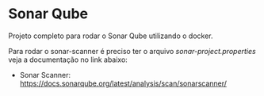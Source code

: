 # Sonar Qube

Projeto completo para rodar o Sonar Qube utilizando o docker. 

Para rodar o sonar-scanner é preciso ter o arquivo *sonar-project.properties* veja a documentação no link abaixo: 
- Sonar Scanner: https://docs.sonarqube.org/latest/analysis/scan/sonarscanner/

